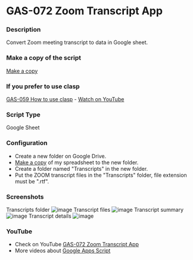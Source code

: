# GAS-072 Zoom Transcript App

### Description

Convert Zoom meeting transcript to data in Google sheet.

### Make a copy of the script

[Make a copy](https://docs.google.com/spreadsheets/d/1_ozqsuFXoFMw_KcTUDuKK14SWNPStEZWeKXpN9EAye8/copy)

### If you prefer to use clasp

[GAS-059 How to use clasp](https://github.com/ashtonfei/google-apps-script-projects/tree/GAS-259) - [Watch on YouTube](https://youtu.be/V-oE2OyvTKM)

### Script Type

Google Sheet

### Configuration

- Create a new folder on Google Drive.
- [Make a copy](https://docs.google.com/spreadsheets/d/1_ozqsuFXoFMw_KcTUDuKK14SWNPStEZWeKXpN9EAye8/copy) of my spreadsheet to the new folder.
- Create a folder named "Transcripts" in the new folder.
- Put the ZOOM transcript files in the "Transcripts" folder, file extension must be ".rtf".

### Screenshots

Transcripts folder
![image](https://user-images.githubusercontent.com/16481229/100873681-7da0b400-34de-11eb-9d38-d17222690c38.png)
Transcript files
![image](https://user-images.githubusercontent.com/16481229/100873732-914c1a80-34de-11eb-8307-72a03debb18a.png)
Transcript summary
![image](https://user-images.githubusercontent.com/16481229/100873836-ade85280-34de-11eb-944c-49e2e30fc773.png)
Transcript details
![image](https://user-images.githubusercontent.com/16481229/100873914-c5bfd680-34de-11eb-9acf-aa62bab7efd4.png)

### YouTube

- Check on YouTube [GAS-072 Zoom Transcript App](https://youtu.be/XRUNTyyJeQA)
- More videos about [Google Apps Script](https://www.youtube.com/playlist?list=PLQhwjnEjYj8Bf_EZDrrcmkB9vcB9Sk3x0)

